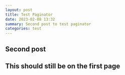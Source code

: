 ```yaml
---
layout: post
title: Test Paginator
date: 2023-02-08 13:32
summary: Second post to test paginator
categories: test
---
```



## Second post

## This should still be on the first page